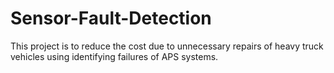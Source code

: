# Sensor-Fault-Detection
This project is to reduce the cost due to unnecessary repairs of heavy truck vehicles using identifying failures of APS systems.

